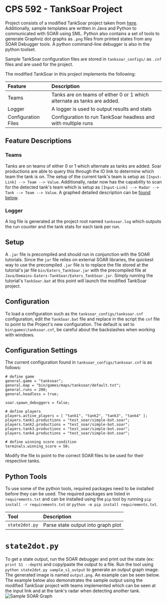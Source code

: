 # CPS 592 - TankSoar Project
Project consists of a modified TankSoar project taken from [here](https://github.com/SoarGroup/Domains-Eaters-TankSoar). Additionally, sample templates are written in Java and Python to communicated with SOAR using SML. Python also contains a set of tools to generate Graphviz dot graphs as `.png` files from printed states from any SOAR Debugger tools. A python command-line debugger is also in the python toolset.

Sample TankSoar configuration files are stored in `tanksoar_configs/` as `.cnf` files and are used for the project.

The modified TankSoar in this project implements the following:

|Feature  |Description  |
|:--|:--|
|Teams  |Tanks are on teams of either 0 or 1 which alternate as tanks are added.  |
|Logger	|A logger is used to output results and stats |
|Configuration Files| Configuration to run TankSoar headless and with multiple runs |

## Feature Descriptions
### Teams
Tanks are on teams of either 0 or 1 which alternate as tanks are added. Soar productions are able to query this through the IO link to determine which team the tank is on. The setup of the current tank's team is setup as `[Input-Link] --> Team --> Value`. Additionally, radar now has the capability to scan for the detected tank's team which is setup as `[Input-Link] --> Radar --> Tank --> Team --> Value`. A graphed detailed description can be [found below](#graph).

### Logger
A log file is generated at the project root named `tanksoar.log` which outputs the run counter and the tank stats for each tank per run.

## Setup
A `.jar` file is precompiled and should run in conjunction with the SOAR tutorials. Since the `jar` file relies on external SOAR libraries, the quickest way to use the precompiled `.jar` file is to replace the file stored at the tutorial's jar file `bin/Eaters_TankSoar.jar` with the precompiled file at `Java/Domains-Eaters-TankSoar/Eaters_TankSoar.jar`. Simply running the tutorial's `TankSoar.bat` at this point will launch the modified TankSoar project.

## Configuration
To load a configuration such as the `tanksoar_configs/tanksoar.cnf` configuration, edit the `TankSoar.bat` file and replace in the script the `cnf` file to point to the Project's new configuration. The default is set to `bin\games\tanksoar.cnf`, be careful about the backslashes when working with windows.

## Configuration Settings
The current configuration found in `tanksoar_configs/tanksoar.cnf` is as follows:

	# define game
	general.game = "tanksoar";
	general.map = "bin/games/maps/tanksoar/default.txt";
	general.runs = 200;
	general.headless = true;

	soar.spawn_debuggers = false;

	# define players
	players.active_players = [ "tank1", "tank2", "tank3", "tank4" ];
	players.tank1.productions = "test_soar/simple-bot.soar";
	players.tank2.productions = "test_soar/simple-bot.soar";
	players.tank3.productions = "test_soar/simple-bot.soar";
	players.tank4.productions = "test_soar/simple-bot.soar";

	# define winning score condition
	terminals.winning_score = 50;

Modify the file to point to the correct SOAR files to be used for their respective tanks.

## Python Tools
To use some of the python tools, required packages need to be installed before they can be used. The required packages are listed in `requirements.txt` and can be installed using the `pip` tool by running `pip install -r requirements.txt` or `python -m pip install requirements.txt`.

|Tool|Description  |
|:--|:--|
|`state2dot.py`|Parse state output into graph plot  |

# <a name="graph"></a>`state2dot.py`
To get a state output, run the SOAR debugger and print out the state (ex: `print S1 --depth`) and copy/paste the output to a file. Run the tool using `python state2dot.py sample_s1_output` to generate an output graph image. The generated image is named `output.png`. An example can be seen below. The example below also demonstrates the sample output using the modified TankSoar project with teams implemented which can be seen at the input link and at the tank's radar when detecting another tank.
![Sample SOAR Graph](https://github.com/Kanaderu/CPS-592_TankSoar_Project/raw/master/Python/output.png)
